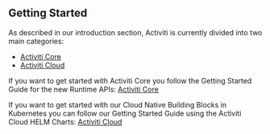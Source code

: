 ## Getting Started

As described in our introduction section, Activiti is currently divided into two main categories:
- [Activiti Core](getting-started/getting-started-activiti-core.md) 
- [Activiti Cloud](getting-started/getting-started-activiti-cloud.md) 

If you want to get started with Activiti Core you follow the Getting Started Guide for the new Runtime APIs: 
[Activiti Core](getting-started/getting-started-activiti-core.md)

If you want to get started with our Cloud Native Building Blocks in Kubernetes you can follow our 
Getting Started Guide using the Activiti Cloud HELM Charts: [Activiti Cloud]( getting-started/getting-started-activiti-cloud.md) 



